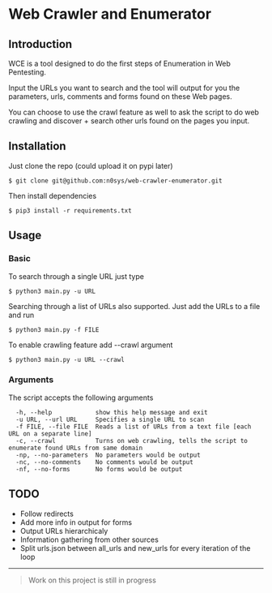 # Web Crawler and Enumerator
## Introduction
WCE is a tool designed to do the first steps of Enumeration in Web Pentesting.

Input the URLs you want to search and the tool will output for you the parameters, urls, comments and forms found on these Web pages. 

You can choose to use the crawl feature as well to ask the script to do web crawling and discover + search other urls found on the pages you input.

## Installation
Just clone the repo (could upload it on pypi later)
```
$ git clone git@github.com:n0sys/web-crawler-enumerator.git
```

Then install dependencies
```
$ pip3 install -r requirements.txt
```

## Usage
### Basic
To search through a single URL just type
```
$ python3 main.py -u URL
```

Searching through a list of URLs also supported. Just add the URLs to a file and run
```
$ python3 main.py -f FILE
```

To enable crawling feature add --crawl argument
```
$ python3 main.py -u URL --crawl
```

### Arguments
The script accepts the following arguments
```
  -h, --help            show this help message and exit
  -u URL, --url URL     Specifies a single URL to scan
  -f FILE, --file FILE  Reads a list of URLs from a text file [each URL on a separate line]
  -c, --crawl           Turns on web crawling, tells the script to enumerate found URLs from same domain
  -np, --no-parameters  No parameters would be output
  -nc, --no-comments    No comments would be output
  -nf, --no-forms       No forms would be output
```

## TODO
- Follow redirects
- Add more info in output for forms
- Output URLs hierarchicaly
- Information gathering from other sources
- Split urls.json between all_urls and new_urls for every iteration of the loop 

---

> Work on this project is still in progress
